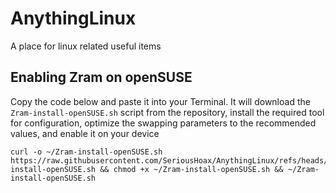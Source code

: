 # AnythingLinux
A place for linux related useful items
## Enabling Zram on openSUSE
Copy the code below and paste it into your Terminal. It will download the `Zram-install-openSUSE.sh` script from the repository, install the required tool for configuration, optimize the swapping parameters to the recommended values, and enable it on your device
```
curl -o ~/Zram-install-openSUSE.sh https://raw.githubusercontent.com/SeriousHoax/AnythingLinux/refs/heads/main/Zram-install-openSUSE.sh && chmod +x ~/Zram-install-openSUSE.sh && ~/Zram-install-openSUSE.sh
